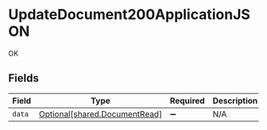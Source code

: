 # UpdateDocument200ApplicationJSON

OK


## Fields

| Field                                                                | Type                                                                 | Required                                                             | Description                                                          |
| -------------------------------------------------------------------- | -------------------------------------------------------------------- | -------------------------------------------------------------------- | -------------------------------------------------------------------- |
| `data`                                                               | [Optional[shared.DocumentRead]](../../models/shared/documentread.md) | :heavy_minus_sign:                                                   | N/A                                                                  |